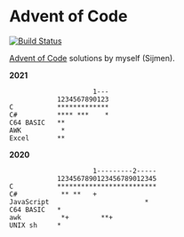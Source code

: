 Advent of Code
==============

[![Build Status](https://dev.azure.com/sjmulder/aoc/_apis/build/status/aoc?branchName=master)](https://dev.azure.com/sjmulder/aoc/_build/latest?definitionId=6&branchName=master)

[Advent of Code](https://www.adventofcode.com) solutions by myself (Sijmen).

**2021**

                         1---
                1234567890123
    C           *************
    C#          **** ***    *
    C64 BASIC   **
    AWK          *
    Excel       **

**2020**

                         1---------2-----
                1234567890123456789012345
    C           *************************
    C#           ** **   +
    JavaScript                        *
    C64 BASIC   *
    awk          *+        **+
    UNIX sh     *

